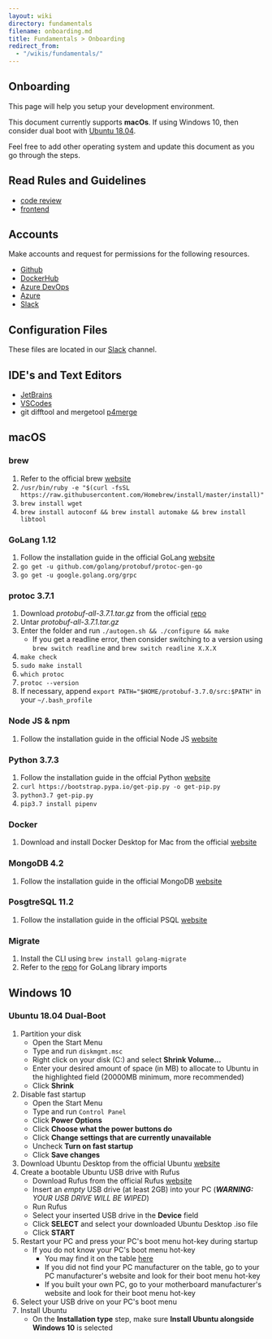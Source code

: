 ```yaml
---
layout: wiki
directory: fundamentals
filename: onboarding.md
title: Fundamentals > Onboarding
redirect_from:
  - "/wikis/fundamentals/"
---
```

## Onboarding
This page will help you setup your development environment.

This document currently supports **macOs**. 
If using Windows 10, then consider dual boot with [Ubuntu 18.04](https://hwsc-org.github.io/wikis/fundamentals/onboarding.html#ubuntu-1804-dual-boot).

Feel free to add other operating system and update this document as you go through the steps.

## Read Rules and Guidelines
- [code review](https://hwsc-org.github.io/wikis/fundamentals/code-review.html)
- [frontend](https://hwsc-org.github.io/wikis/frontend-svc/general.html)

## Accounts
Make accounts and request for permissions for the following resources.
- [Github](https://github.com/hwsc-org)
- [DockerHub](https://hub.docker.com/u/hwsc)
- [Azure DevOps](https://dev.azure.com/hwsc-org)
- [Azure](https://azure.microsoft.com/en-us/features/azure-portal/)
- [Slack](https://hwsc.slack.com)

## Configuration Files
These files are located in our [Slack](https://hwsc.slack.com) channel.

## IDE's and Text Editors
- [JetBrains](https://www.jetbrains.com/)
- [VSCodes](https://code.visualstudio.com/)
- git difftool and mergetool [p4merge](https://www.perforce.com/products/helix-core-apps/merge-diff-tool-p4merge)

## macOS
### brew
1. Refer to the official brew [website](https://brew.sh/)
2. `/usr/bin/ruby -e "$(curl -fsSL https://raw.githubusercontent.com/Homebrew/install/master/install)"`
3. `brew install wget`
4. `brew install autoconf && brew install automake && brew install libtool`

### GoLang 1.12
1. Follow the installation guide in the official GoLang [website](https://golang.org/doc/install)
2. `go get -u github.com/golang/protobuf/protoc-gen-go`
3. `go get -u google.golang.org/grpc`

### protoc 3.7.1
1. Download *protobuf-all-3.7.1.tar.gz* from the official [repo](https://github.com/protocolbuffers/protobuf/releases)
2. Untar *protobuf-all-3.7.1.tar.gz*
3. Enter the folder and run `./autogen.sh && ./configure && make`
    - If you get a readline error, then consider switching to a version using `brew switch readline` and `brew switch readline X.X.X`
4. `make check`
5. `sudo make install`
6. `which protoc`
7. `protoc --version`
8. If necessary, append `export PATH="$HOME/protobuf-3.7.0/src:$PATH"` in your `~/.bash_profile`

### Node JS & npm 
1. Follow the installation guide in the official Node JS [website](https://nodejs.org/en/download/current/)

### Python 3.7.3
1. Follow the installation guide in the offcial Python [website](https://www.python.org/downloads/)
2. `curl https://bootstrap.pypa.io/get-pip.py -o get-pip.py`
3. `python3.7 get-pip.py`
4. `pip3.7 install pipenv`

### Docker
1. Download and install Docker Desktop for Mac from the official [website](https://hub.docker.com/editions/community/docker-ce-desktop-mac)

### MongoDB 4.2
1. Follow the installation guide in the official MongoDB [website](https://docs.mongodb.com/master/tutorial/install-mongodb-on-os-x/)

### PosgtreSQL 11.2
1. Follow the installation guide in the official PSQL [website](https://postgresapp.com/downloads.html)

### Migrate
1. Install the CLI using `brew install golang-migrate`
2. Refer to the [repo](https://github.com/golang-migrate/migrate#use-in-your-go-project) for GoLang library imports

## Windows 10
### Ubuntu 18.04 Dual-Boot
1. Partition your disk
    - Open the Start Menu
    - Type and run `diskmgmt.msc`
    - Right click on your disk (C:) and select **Shrink Volume...**
    - Enter your desired amount of space (in MB) to allocate to Ubuntu in the highlighted field (20000MB minimum, more recommended)
    - Click **Shrink**
2. Disable fast startup
    - Open the Start Menu
    - Type and run `Control Panel`
    - Click **Power Options**
    - Click **Choose what the power buttons do**
    - Click **Change settings that are currently unavailable**
    - Uncheck **Turn on fast startup**
    - Click **Save changes**
3. Download Ubuntu Desktop from the official Ubuntu [website](https://www.ubuntu.com/download/desktop)
4. Create a bootable Ubuntu USB drive with Rufus
    - Download Rufus from the official Rufus [website](https://rufus.ie/)
    - Insert an *empty* USB drive (at least 2GB) into your PC (***WARNING:*** *YOUR USB DRIVE WILL BE WIPED*)
    - Run Rufus
    - Select your inserted USB drive in the **Device** field
    - Click **SELECT** and select your downloaded Ubuntu Desktop .iso file
    - Click **START**
5. Restart your PC and press your PC's boot menu hot-key during startup
    - If you do not know your PC's boot menu hot-key
        - You may find it on the table [here](https://www.disk-image.com/faq-bootmenu.htm)
        - If you did not find your PC manufacturer on the table, go to your PC manufacturer's website and look for their boot menu hot-key
        - If you built your own PC, go to your motherboard manufacturer's website and look for their boot menu hot-key
6. Select your USB drive on your PC's boot menu
7. Install Ubuntu
    - On the **Installation type** step, make sure **Install Ubuntu alongside Windows 10** is selected
